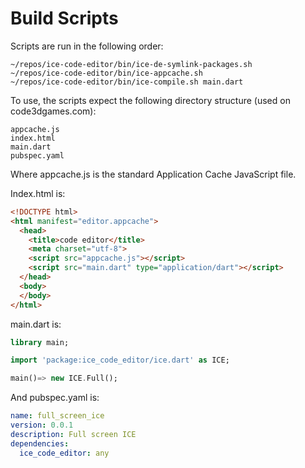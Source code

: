 # Build Scripts

Scripts are run in the following order:

```
~/repos/ice-code-editor/bin/ice-de-symlink-packages.sh
~/repos/ice-code-editor/bin/ice-appcache.sh
~/repos/ice-code-editor/bin/ice-compile.sh main.dart
```


To use, the scripts expect the following directory structure (used on code3dgames.com):

```
appcache.js
index.html
main.dart
pubspec.yaml
```

Where appcache.js is the standard Application Cache JavaScript file.

Index.html is:

```html
<!DOCTYPE html>
<html manifest="editor.appcache">
  <head>
    <title>code editor</title>
    <meta charset="utf-8">
    <script src="appcache.js"></script>
    <script src="main.dart" type="application/dart"></script>
  </head>
  <body>
  </body>
</html>
```

main.dart is:

```dart
library main;

import 'package:ice_code_editor/ice.dart' as ICE;

main()=> new ICE.Full();
```

And pubspec.yaml is:

```yaml
name: full_screen_ice
version: 0.0.1
description: Full screen ICE
dependencies:
  ice_code_editor: any
```
